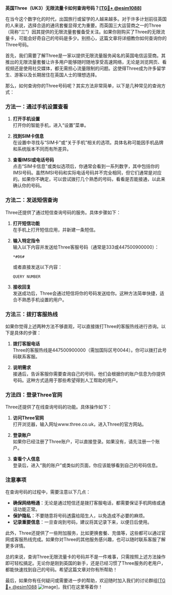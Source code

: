 **英国Three（UK3）无限流量卡如何查询号码？[[TG💪+ @esim1088](https://t.me/s/esim1088)]**

在当今这个数字化的时代，出国旅行或留学的人越来越多。对于许多计划前往英国的人来说，选择合适的通讯套餐显得尤为重要。而英国三大运营商之一的Three（简称“三”）因其提供的无限流量套餐备受关注。如果你刚购买了Three的无限流量卡，可能会好奇自己的号码是多少。别担心，这篇文章将详细教你如何查询你的Three号码。

首先，我们需要了解Three是一家以提供无限流量服务闻名的英国电信运营商。其推出的无限流量套餐让许多用户能够随时随地享受高速网络，无论是浏览网页、看视频还是使用社交媒体，都无需担心流量限制的问题。这使得Three成为许多留学生、游客以及长期居住在英国人士的理想选择。

那么，如何查询你的Three号码呢？其实方法非常简单，以下是几种常见的查询方式：

### 方法一：通过手机设置查看

1. **打开手机设置**  
   打开你的智能手机，进入“设置”菜单。  

2. **找到SIM卡信息**  
   在设置中寻找与“SIM卡”或“关于手机”相关的选项。具体名称可能因手机品牌和系统版本不同而有所差异。  

3. **查看IMSI或电话号码**  
   点击“SIM卡信息”或类似选项后，你通常会看到一系列数字，其中包括你的IMSI号码。虽然IMSI号码和实际电话号码并不完全相同，但它们通常是对应的。如果你不确定，可以尝试拨打几个熟悉的号码，看看是否能接通，以此来确认你的号码。

### 方法二：发送短信查询

Three还提供了通过短信查询号码的服务。具体步骤如下：

1. **打开短信功能**  
   在手机上打开短信应用，并新建一条短信。  

2. **输入特定指令**  
   输入以下内容并发送给Three客服号码（通常是333或447500900000）：  
   ```
   *#06#
   ```  
   或者直接发送以下内容：  
   ```
   QUERY NUMBER
   ```

3. **接收回复**  
   发送成功后，Three会通过短信将你的号码发送给你。这种方法简单快捷，适合不熟悉手机设置的用户。

### 方法三：拨打客服热线

如果你觉得上述两种方法不够直观，可以直接拨打Three的客服热线进行咨询。以下是具体的步骤：

1. **拨打客服电话**  
   Three的客服热线是447500900000（需加国际区号0044）。你可以拨打此号码联系客服。  

2. **说明需求**  
   接通后，告诉客服你需要查询自己的号码，他们会根据你的账户信息为你提供号码。这种方式适用于那些希望得到人工帮助的用户。

### 方法四：登录Three官网

Three还提供了在线查询号码的功能。具体操作如下：

1. **访问Three官网**  
   打开浏览器，输入网址www.three.co.uk，进入Three的官方网站。  

2. **登录账户**  
   如果你已经注册了Three账户，可以直接登录。如果没有，请先注册一个账户。  

3. **查看个人信息**  
   登录后，进入“我的账户”或类似的页面，你应该能够看到自己的号码信息。

### 注意事项

在查询号码的过程中，需要注意以下几点：

- **确保网络畅通**：无论是通过短信还是拨打客服电话，都需要保证手机网络或通话功能正常。
- **保护隐私**：不要随意将号码透露给陌生人，以免造成不必要的麻烦。
- **记录重要信息**：一旦查询到号码，建议将其记录下来，以便日后使用。

此外，Three还提供了一些附加服务，比如更换套餐、充值等，这些都可以通过官网或客服热线完成。如果你对Three的其他服务感兴趣，也可以随时联系客服了解更多详情。

总的来说，查询Three无限流量卡的号码并不是一件难事，只需按照上述方法操作即可轻松搞定。无论你是刚到英国的新手，还是已经习惯了Three服务的老用户，都能快速找到自己的号码。希望这篇文章对你有所帮助！

最后，如果你有任何疑问或需要进一步的帮助，欢迎随时加入我们的讨论群组[[TG💪+ @esim1088](https://t.me/s/esim1088) ![Image](https://i.postimg.cc/4NQfJmqS/Snipaste-2025-05-13-00-14-12.png)]，我们在这里等着你！